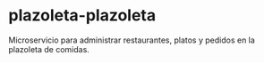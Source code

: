 # plazoleta-plazoleta
Microservicio para administrar restaurantes, platos y pedidos en la plazoleta de comidas.
